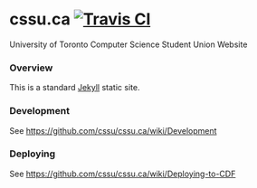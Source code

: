 # cssu.ca [![Travis CI](http://img.shields.io/travis/cssu/cssu.ca.svg?style=flat)](https://travis-ci.org/cssu/cssu.ca)

University of Toronto Computer Science Student Union Website

### Overview

This is a standard [Jekyll][jekyll] static site.

### Development

See <https://github.com/cssu/cssu.ca/wiki/Development>

### Deploying

See <https://github.com/cssu/cssu.ca/wiki/Deploying-to-CDF>

[jekyll]: http://jekyllrb.com/ "Jekyll"
